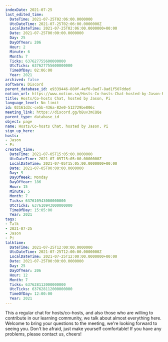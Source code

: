 ```yaml
---
indexDate: 2021-07-25
last_edited_time:
  DateTime: 2021-07-25T02:06:00.0000000
  UtcDateTime: 2021-07-25T02:06:00.0000000Z
  LocalDateTime: 2021-07-25T02:06:00.0000000+00:00
  Date: 2021-07-25T00:00:00.0000000
  Day: 25
  DayOfYear: 206
  Hour: 2
  Minute: 6
  Month: 7
  Ticks: 637627755600000000
  UtcTicks: 637627755600000000
  TimeOfDay: 02:06:00
  Year: 2021
archived: false
software: Discord
parent_database_id: e9339446-880f-4ef0-8ad7-8ad1f507dded
notion_url: https://www.notion.so/Hosts-Co-hosts-Chat-hosted-by-Jason-Pi-03161d3cce5b436a82e0512729be806c
title: Hosts/Co-hosts Chat, hosted by Jason, Pi
language_level: No limit
id: 03161d3c-ce5b-436a-82e0-512729be806c
meeting_link: https://discord.gg/bBuv3mCQQe
parent_type: database_id
object: page
name: Hosts/Co-hosts Chat, hosted by Jason, Pi
sign_up_here: 
hosts:
- Jason
- Pi
created_time:
  DateTime: 2021-07-05T15:05:00.0000000
  UtcDateTime: 2021-07-05T15:05:00.0000000Z
  LocalDateTime: 2021-07-05T15:05:00.0000000+00:00
  Date: 2021-07-05T00:00:00.0000000
  Day: 5
  DayOfWeek: Monday
  DayOfYear: 186
  Hour: 15
  Minute: 5
  Month: 7
  Ticks: 637610943000000000
  UtcTicks: 637610943000000000
  TimeOfDay: 15:05:00
  Year: 2021
tags:
- Talk
- 2021-07-25
- Jason
- Pi
talktime:
  DateTime: 2021-07-25T12:00:00.0000000
  UtcDateTime: 2021-07-25T12:00:00.0000000Z
  LocalDateTime: 2021-07-25T12:00:00.0000000+00:00
  Date: 2021-07-25T00:00:00.0000000
  Day: 25
  DayOfYear: 206
  Hour: 12
  Month: 7
  Ticks: 637628112000000000
  UtcTicks: 637628112000000000
  TimeOfDay: 12:00:00
  Year: 2021
---
```







This a regular chat for hosts/co-hosts, and also those who are willing to contribute in our learning community, we talk about almost everything here. Welcome to bring your questions to the meeting, we're looking forward to seeing you. Don't be afraid, just make yourself comfortable!
If you have any problems, please contact us, cheers!




